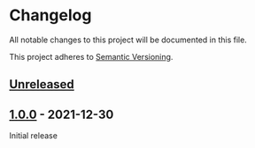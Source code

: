 # Changelog

All notable changes to this project will be documented in this file.

This project adheres to [Semantic Versioning](https://semver.org).

<!--
Note: In this file, do not use the hard wrap in the middle of a sentence for compatibility with GitHub comment style markdown rendering.
-->

## [Unreleased]

## [1.0.0] - 2021-12-30

Initial release

[Unreleased]: https://github.com/taiki-e/install-action/compare/v1.0.0...HEAD
[1.0.0]: https://github.com/taiki-e/install-action/releases/tag/v1.0.0
